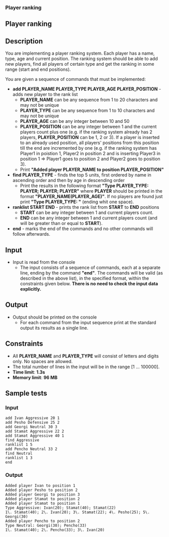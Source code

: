 <div class="page">

<div id="preview-page" class="preview-page" data-autorefresh-url="">

<div role="main" class="main-content">

<div class="container new-discussion-timeline experiment-repo-nav">

<div class="repository-content">

<div id="readme" class="readme boxed-group clearfix announce instapaper_body md">

### <span class="octicon octicon-book"></span>Player ranking

<article class="markdown-body entry-content" itemprop="text" id="grip-content">

# [<span aria-hidden="true" class="octicon octicon-link"></span>](#player-ranking)Player ranking

## [<span aria-hidden="true" class="octicon octicon-link"></span>](#description)Description

You are implementing a player ranking system. Each player has a name, type, age and current position. The ranking system should be able to add new players, find all players of certain type and get the ranking in some range (start and end positions).

You are given a sequence of commands that must be implemented:

*   **add PLAYER_NAME PLAYER_TYPE PLAYER_AGE PLAYER_POSITION** - adds new player to the rank list
    *   **PLAYER_NAME** can be any sequence from 1 to 20 characters and may not be unique
    *   **PLAYER_TYPE** can be any sequence from 1 to 10 characters and may not be unique
    *   **PLAYER_AGE** can be any integer between 10 and 50
    *   **PLAYER_POSITION** can be any integer between 1 and the current players count plus one (e.g. if the ranking system already has 2 players, **PLAYER_POSITION** can be 1, 2 or 3). If a player is inserted to an already used position, all players' positions from this position till the end are incremented by one (e.g. if the ranking system has Player1 in poistion 1, Player2 in position 2 and is inserting Player3 in position 1 => Player1 goes to position 2 and Player2 goes to position 3).
    *   Print **"Added player PLAYER_NAME to position PLAYER_POSITION"**
*   **find PLAYER_TYPE** - finds the top 5 units, first ordered by name in ascending order and then by age in descending order
    *   Print the results in the following format **"Type PLAYER_TYPE: PLAYER; PLAYER; PLAYER"** where **PLAYER** should be printed in the format **"PLAYER_NAME(PLAYER_AGE)"**. If no players are found just print **"Type PLAYER_TYPE: "** (ending whit one space).
*   **ranklist START END** - prints the rank list from **START** to **END** positions
    *   **START** can be any integer between 1 and current players count.
    *   **END** can be any integer between 1 and current players count (and will be greater than or equal to **START**).
*   **end** - marks the end of the commands and no other commands will follow afterwards.

## [<span aria-hidden="true" class="octicon octicon-link"></span>](#input)Input

*   Input is read from the console
    *   The input consists of a sequence of commands, each at a separate line, ending by the command **"end"**. The commands will be valid (as described in the above list), in the specified format, within the constraints given below. **There is no need to check the input data explicitly.**

## [<span aria-hidden="true" class="octicon octicon-link"></span>](#output)Output

*   Output should be printed on the console
    *   For each command from the input sequence print at the standard output its results as a single line.

## [<span aria-hidden="true" class="octicon octicon-link"></span>](#constraints)Constraints

*   All **PLAYER_NAME** and **PLAYER_TYPE** will consist of letters and digits only. No spaces are allowed.
*   The total number of lines in the input will be in the range [1 ... 100000].
*   **Time limit**: **1.3s**
*   **Memory limit**: **96 MB**

## [<span aria-hidden="true" class="octicon octicon-link"></span>](#sample-tests)Sample tests

### [<span aria-hidden="true" class="octicon octicon-link"></span>](#input-1)Input

```
add Ivan Aggressive 20 1
add Pesho Defensive 25 2
add Georgi Neutral 30 3
add Stamat Aggressive 22 2
add Stamat Aggressive 40 1
find Aggressive
ranklist 1 5
add Pencho Neutral 33 2
find Neutral
ranklist 1 3
end

```

### [<span aria-hidden="true" class="octicon octicon-link"></span>](#output-1)Output

```
Added player Ivan to position 1
Added player Pesho to position 2
Added player Georgi to position 3
Added player Stamat to position 2
Added player Stamat to position 1
Type Aggressive: Ivan(20); Stamat(40); Stamat(22)
1\. Stamat(40); 2\. Ivan(20); 3\. Stamat(22); 4\. Pesho(25); 5\. Georgi(30)
Added player Pencho to position 2
Type Neutral: Georgi(30); Pencho(33)
1\. Stamat(40); 2\. Pencho(33); 3\. Ivan(20)

```

</article>

</div>

</div>

</div>

</div>

</div>

</div>

<script>function showCanonicalImages() { var images = document.getElementsByTagName('img'); if (!images) { return; } for (var index = 0; index < images.length; index++) { var image = images[index]; if (image.getAttribute('data-canonical-src') && image.src !== image.getAttribute('data-canonical-src')) { image.src = image.getAttribute('data-canonical-src'); } } } function scrollToHash() { if (location.hash && !document.querySelector(':target')) { var element = document.getElementById('user-content-' + location.hash.slice(1)); if (element) { element.scrollIntoView(); } } } function autorefreshContent(eventSourceUrl) { var initialTitle = document.title; var contentElement = document.getElementById('grip-content'); var source = new EventSource(eventSourceUrl); var isRendering = false; source.onmessage = function(ev) { var msg = JSON.parse(ev.data); if (msg.updating) { isRendering = true; document.title = '(Rendering) ' + document.title; } else { isRendering = false; document.title = initialTitle; contentElement.innerHTML = msg.content; showCanonicalImages(); } } source.onerror = function(e) { if (e.readyState === EventSource.CLOSED && isRendering) { isRendering = false; document.title = initialTitle; } } } window.onhashchange = function() { scrollToHash(); } window.onload = function() { scrollToHash(); } showCanonicalImages(); var autorefreshUrl = document.getElementById('preview-page').getAttribute('data-autorefresh-url'); if (autorefreshUrl) { autorefreshContent(autorefreshUrl); }</script>
